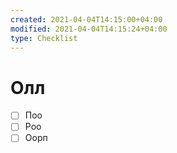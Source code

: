 ```yaml
---
created: 2021-04-04T14:15:00+04:00
modified: 2021-04-04T14:15:24+04:00
type: Checklist
---
```


# Олл

- [ ] Поо
- [ ] Роо
- [ ] Оорп